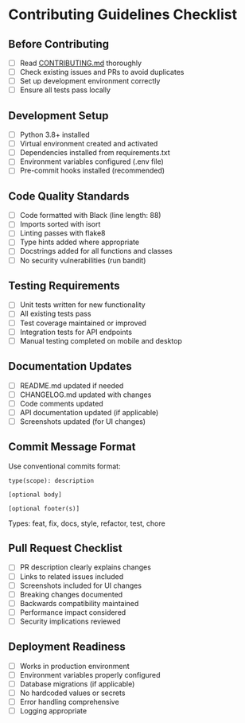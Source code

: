 # Contributing Guidelines Checklist

## Before Contributing
- [ ] Read [CONTRIBUTING.md](CONTRIBUTING.md) thoroughly
- [ ] Check existing issues and PRs to avoid duplicates
- [ ] Set up development environment correctly
- [ ] Ensure all tests pass locally

## Development Setup
- [ ] Python 3.8+ installed
- [ ] Virtual environment created and activated
- [ ] Dependencies installed from requirements.txt
- [ ] Environment variables configured (.env file)
- [ ] Pre-commit hooks installed (recommended)

## Code Quality Standards
- [ ] Code formatted with Black (line length: 88)
- [ ] Imports sorted with isort
- [ ] Linting passes with flake8
- [ ] Type hints added where appropriate
- [ ] Docstrings added for all functions and classes
- [ ] No security vulnerabilities (run bandit)

## Testing Requirements
- [ ] Unit tests written for new functionality
- [ ] All existing tests pass
- [ ] Test coverage maintained or improved
- [ ] Integration tests for API endpoints
- [ ] Manual testing completed on mobile and desktop

## Documentation Updates
- [ ] README.md updated if needed
- [ ] CHANGELOG.md updated with changes
- [ ] Code comments updated
- [ ] API documentation updated (if applicable)
- [ ] Screenshots updated (for UI changes)

## Commit Message Format
Use conventional commits format:
```
type(scope): description

[optional body]

[optional footer(s)]
```

Types: feat, fix, docs, style, refactor, test, chore

## Pull Request Checklist
- [ ] PR description clearly explains changes
- [ ] Links to related issues included
- [ ] Screenshots included for UI changes
- [ ] Breaking changes documented
- [ ] Backwards compatibility maintained
- [ ] Performance impact considered
- [ ] Security implications reviewed

## Deployment Readiness
- [ ] Works in production environment
- [ ] Environment variables properly configured
- [ ] Database migrations (if applicable)
- [ ] No hardcoded values or secrets
- [ ] Error handling comprehensive
- [ ] Logging appropriate